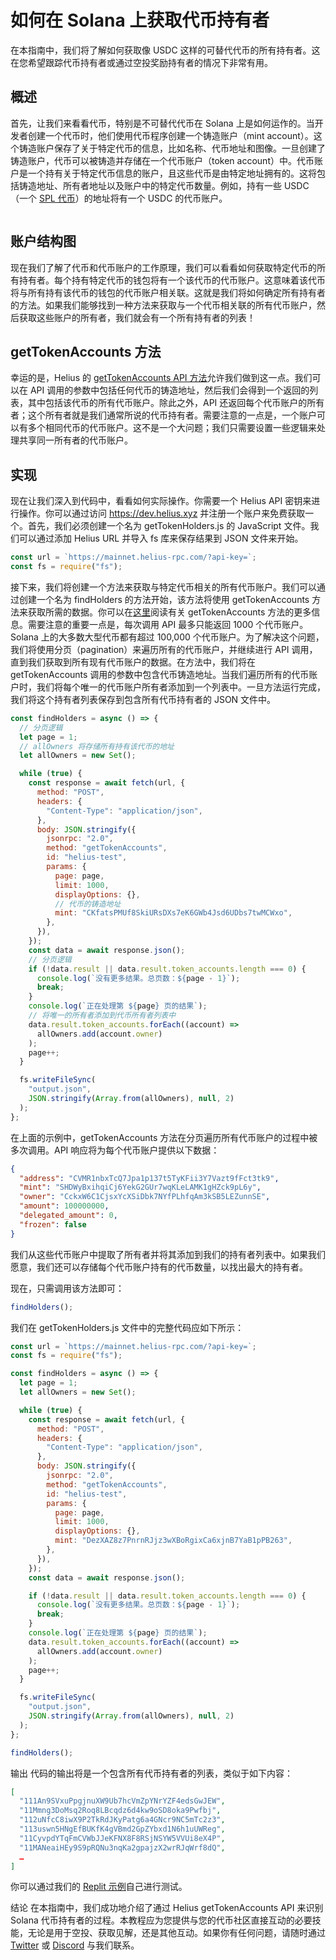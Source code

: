 # 如何在 Solana 上获取代币持有者

在本指南中，我们将了解如何获取像 USDC 这样的可替代代币的所有持有者。这在您希望跟踪代币持有者或通过空投奖励持有者的情况下非常有用。

## 概述

首先，让我们来看看代币，特别是不可替代代币在 Solana 上是如何运作的。当开发者创建一个代币时，他们使用代币程序创建一个铸造账户（mint account）。这个铸造账户保存了关于特定代币的信息，比如名称、代币地址和图像。一旦创建了铸造账户，代币可以被铸造并存储在一个代币账户（token account）中。代币账户是一个持有关于特定代币信息的账户，且这些代币是由特定地址拥有的。这将包括铸造地址、所有者地址以及账户中的特定代币数量。例如，持有一些 USDC（一个 [SPL 代币](https://spl.solana.com/)）的地址将有一个 USDC 的代币账户。

<img src="https://cdn.prod.website-files.com/641ba798c17bb180d832b666/65d59a8c5f6bee1516ab8758_tokenholders-diagram.jpg" loading="lazy" alt="">

## 账户结构图

现在我们了解了代币和代币账户的工作原理，我们可以看看如何获取特定代币的所有持有者。每个持有特定代币的钱包将有一个该代币的代币账户。这意味着该代币将与所有持有该代币的钱包的代币账户相关联。这就是我们将如何确定所有持有者的方法。如果我们能够找到一种方法来获取与一个代币相关联的所有代币账户，然后获取这些账户的所有者，我们就会有一个所有持有者的列表！

## getTokenAccounts 方法

幸运的是，Helius 的 [getTokenAccounts API 方法](https://docs.helius.dev/compression-and-das-api/digital-asset-standard-das-api/get-token-accounts)允许我们做到这一点。我们可以在 API 调用的参数中包括任何代币的铸造地址，然后我们会得到一个返回的列表，其中包括该代币的所有代币账户。除此之外，API 还返回每个代币账户的所有者；这个所有者就是我们通常所说的代币持有者。需要注意的一点是，一个账户可以有多个相同代币的代币账户。这不是一个大问题；我们只需要设置一些逻辑来处理共享同一所有者的代币账户。

## 实现

现在让我们深入到代码中，看看如何实际操作。你需要一个 Helius API 密钥来进行操作。你可以通过访问 <https://dev.helius.xyz> 并注册一个账户来免费获取一个。首先，我们必须创建一个名为 getTokenHolders.js 的 JavaScript 文件。我们可以通过添加 Helius URL 并导入 fs 库来保存结果到 JSON 文件来开始。

```javascript
const url = `https://mainnet.helius-rpc.com/?api-key=`;
const fs = require("fs");
```

接下来，我们将创建一个方法来获取与特定代币相关的所有代币账户。我们可以通过创建一个名为 findHolders 的方法开始，该方法将使用 getTokenAccounts 方法来获取所需的数据。你可以在[这里](https://docs.helius.dev/compression-and-das-api/digital-asset-standard-das-api/get-token-accounts)阅读有关 getTokenAccounts 方法的更多信息。需要注意的重要一点是，每次调用 API 最多只能返回 1000 个代币账户。Solana 上的大多数大型代币都有超过 100,000 个代币账户。为了解决这个问题，我们将使用分页（pagination）来遍历所有的代币账户，并继续进行 API 调用，直到我们获取到所有现有代币账户的数据。在方法中，我们将在 getTokenAccounts 调用的参数中包含代币铸造地址。当我们遍历所有的代币账户时，我们将每个唯一的代币账户所有者添加到一个列表中。一旦方法运行完成，我们将这个持有者列表保存到包含所有代币持有者的 JSON 文件中。

```javascript
const findHolders = async () => {
  // 分页逻辑
  let page = 1;
  // allOwners 将存储所有持有该代币的地址
  let allOwners = new Set();

  while (true) {
    const response = await fetch(url, {
      method: "POST",
      headers: {
        "Content-Type": "application/json",
      },
      body: JSON.stringify({
        jsonrpc: "2.0",
        method: "getTokenAccounts",
        id: "helius-test",
        params: {
          page: page,
          limit: 1000,
          displayOptions: {},
          // 代币的铸造地址
          mint: "CKfatsPMUf8SkiURsDXs7eK6GWb4Jsd6UDbs7twMCWxo",
        },
      }),
    });
    const data = await response.json();
    // 分页逻辑
    if (!data.result || data.result.token_accounts.length === 0) {
      console.log(`没有更多结果。总页数：${page - 1}`);
      break;
    }
    console.log(`正在处理第 ${page} 页的结果`);
    // 将唯一的所有者添加到代币所有者列表中
    data.result.token_accounts.forEach((account) =>
      allOwners.add(account.owner)
    );
    page++;
  }

  fs.writeFileSync(
    "output.json",
    JSON.stringify(Array.from(allOwners), null, 2)
  );
};
```

在上面的示例中，getTokenAccounts 方法在分页遍历所有代币账户的过程中被多次调用。API 响应将为每个代币账户提供以下数据：

```json
{
  "address": "CVMR1nbxTcQ7Jpa1p137t5TyKFii3Y7Vazt9fFct3tk9",
  "mint": "SHDWyBxihqiCj6YekG2GUr7wqKLeLAMK1gHZck9pL6y",
  "owner": "CckxW6C1CjsxYcXSiDbk7NYfPLhfqAm3kSB5LEZunnSE",
  "amount": 100000000,
  "delegated_amount": 0,
  "frozen": false
}
```

我们从这些代币账户中提取了所有者并将其添加到我们的持有者列表中。如果我们愿意，我们还可以存储每个代币账户持有的代币数量，以找出最大的持有者。

现在，只需调用该方法即可：

```javascript
findHolders();
```

我们在 getTokenHolders.js 文件中的完整代码应如下所示：

```javascript
const url = `https://mainnet.helius-rpc.com/?api-key=`;
const fs = require("fs");

const findHolders = async () => {
  let page = 1;
  let allOwners = new Set();

  while (true) {
    const response = await fetch(url, {
      method: "POST",
      headers: {
        "Content-Type": "application/json",
      },
      body: JSON.stringify({
        jsonrpc: "2.0",
        method: "getTokenAccounts",
        id: "helius-test",
        params: {
          page: page,
          limit: 1000,
          displayOptions: {},
          mint: "DezXAZ8z7PnrnRJjz3wXBoRgixCa6xjnB7YaB1pPB263",
        },
      }),
    });
    const data = await response.json();

    if (!data.result || data.result.token_accounts.length === 0) {
      console.log(`没有更多结果。总页数：${page - 1}`);
      break;
    }
    console.log(`正在处理第 ${page} 页的结果`);
    data.result.token_accounts.forEach((account) =>
      allOwners.add(account.owner)
    );
    page++;
  }

  fs.writeFileSync(
    "output.json",
    JSON.stringify(Array.from(allOwners), null, 2)
  );
};

findHolders();
```

输出
代码的输出将是一个包含所有代币持有者的列表，类似于如下内容：

```json
[
  "111An9SVxuPpgjnuXW9Ub7hcVmZpYNrYZF4edsGwJEW",
  "11Mmng3DoMsq2Roq8LBcqdz6d4kw9oSD8oka9Pwfbj",
  "112uNfcC8iwX9P2TkRdJKyPatg6a4GNcr9NC5mTc2z3",
  "113uswn5HNgEfBUKfK4gVBmd2GpZYbxd1N6h1uUWReg",
  "11CyvpdYTqFmCVWbJJeKFNX8F8RSjNSYW5VVUi8eX4P",
  "11MANeaiHEy9S9pRQNu3nqKa2gpajzX2wrRJqWrf8dQ",
  …
]
```

你可以通过我们的 [Replit 示例](https://replit.com/@owen47/getTokenAccountsExample)自己进行测试。

结论
在本指南中，我们成功地介绍了通过 Helius getTokenAccounts API 来识别 Solana 代币持有者的过程。本教程应为您提供与您的代币社区直接互动的必要技能，无论是用于空投、获取见解，还是其他互动。如果你有任何问题，请随时通过 [Twitter](https://x.com/heliuslabs) 或 [Discord](https://discord.com/invite/FSUZxChanb) 与我们联系。
